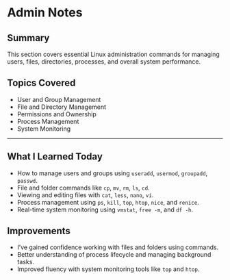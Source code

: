 # Admin Notes

## Summary

This section covers essential Linux administration commands for managing users, files, directories, processes, and overall system performance.

## Topics Covered

- User and Group Management
- File and Directory Management
- Permissions and Ownership
- Process Management
- System Monitoring

---

## What I Learned Today

- How to manage users and groups using `useradd`, `usermod`, `groupadd`, `passwd`.
- File and folder commands like `cp`, `mv`, `rm`, `ls`, `cd`.
- Viewing and editing files with `cat`, `less`, `nano`, `vi`.
- Process management using `ps`, `kill`, `top`, `htop`, `nice`, and `renice`.
- Real-time system monitoring using `vmstat`, `free -m`, and `df -h`.

## Improvements

- I’ve gained confidence working with files and folders using commands.
- Better understanding of process lifecycle and managing background tasks.
- Improved fluency with system monitoring tools like `top` and `htop`.
